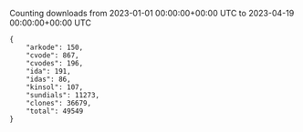 
Counting downloads from 2023-01-01 00:00:00+00:00 UTC to 2023-04-19 00:00:00+00:00 UTC

```
{
    "arkode": 150,
    "cvode": 867,
    "cvodes": 196,
    "ida": 191,
    "idas": 86,
    "kinsol": 107,
    "sundials": 11273,
    "clones": 36679,
    "total": 49549
}
```
